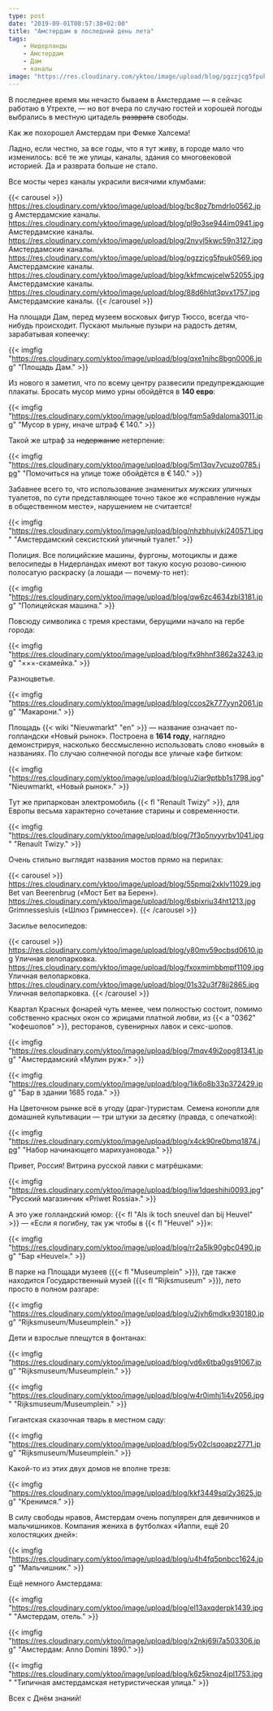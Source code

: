 ```yaml
---
type: post
date: "2019-09-01T08:57:38+02:00"
title: "Амстердам в последний день лета"
tags:
    - Нидерланды
    - Амстердам
    - Дам
    - каналы
image: "https://res.cloudinary.com/yktoo/image/upload/blog/pgzzjcg5fpuk0569.jpg"
---
```


В последнее время мы нечасто бываем в Амстердаме — я сейчас работаю в Утрехте, — но вот вчера по случаю гостей и хорошей погоды выбрались в местную цитадель ~~разврата~~ свободы.

Как же похорошел Амстердам при Фемке Халсема!

Ладно, если честно, за все годы, что я тут живу, в городе мало что изменилось: всё те же улицы, каналы, здания со многовековой историей. Да и разврата больше не стало.

<!--more-->

Все мосты через каналы украсили висячими клумбами:

{{< carousel >}}
    https://res.cloudinary.com/yktoo/image/upload/blog/bc8pz7bmdrlo0562.jpg Амстердамские каналы.
    https://res.cloudinary.com/yktoo/image/upload/blog/pl9o3se944im0941.jpg Амстердамские каналы.
    https://res.cloudinary.com/yktoo/image/upload/blog/2nyvl5kwc59n3127.jpg Амстердамские каналы.
    https://res.cloudinary.com/yktoo/image/upload/blog/pgzzjcg5fpuk0569.jpg Амстердамские каналы.
    https://res.cloudinary.com/yktoo/image/upload/blog/kkfmcwjcelw52055.jpg Амстердамские каналы.
    https://res.cloudinary.com/yktoo/image/upload/blog/88d6hlqt3pvx1757.jpg Амстердамские каналы.
{{< /carousel >}}

На площади Дам, перед музеем восковых фигур Тюссо, всегда что-нибудь происходит. Пускают мыльные пузыри на радость детям, зарабатывая копеечку:

{{< imgfig "https://res.cloudinary.com/yktoo/image/upload/blog/qxe1njhc8bgn0006.jpg" "Площадь Дам." >}}

Из нового я заметил, что по всему центру развесили предупреждающие плакаты. Бросать мусор мимо урны обойдётся в **140 евро**:

{{< imgfig "https://res.cloudinary.com/yktoo/image/upload/blog/fqm5a9daloma3011.jpg" "Мусор в урну, иначе штраф € 140." >}}

Такой же штраф за ~~недержание~~ нетерпение:

{{< imgfig "https://res.cloudinary.com/yktoo/image/upload/blog/5m13qv7vcuzo0785.jpg" "Помочиться на улице тоже обойдётся в € 140." >}}

Забавнее всего то, что использование знаменитых *мужских* уличных туалетов, по сути представляющее точно такое же «справление нужды в общественном месте», нарушением не считается!

{{< imgfig "https://res.cloudinary.com/yktoo/image/upload/blog/nhzbhujvkj240571.jpg" "Амстердамский сексистский уличный туалет." >}}

Полиция. Все полицийские машины, фургоны, мотоциклы и даже велосипеды в Нидерландах имеют вот такую косую розово-синюю полосатую раскраску (а лошади — почему-то нет):

{{< imgfig "https://res.cloudinary.com/yktoo/image/upload/blog/qw6zc4634zbl3181.jpg" "Полицейская машина." >}}

Повсюду символика с тремя крестами, берущими начало на гербе города:

{{< imgfig "https://res.cloudinary.com/yktoo/image/upload/blog/fx9hhnf3862a3243.jpg" "×××-скамейка." >}}

Разноцветье.

{{< imgfig "https://res.cloudinary.com/yktoo/image/upload/blog/ccos2k777yyn2061.jpg" "Макарони." >}}

Площадь {{< wiki "Nieuwmarkt" "en" >}} — название означает по-голландски «Новый рынок». Построена в **1614 году**, наглядно демонстрируя, насколько бессмысленно использовать слово «новый» в названиях. По случаю солнечной погоды все уличые кафе битком:

{{< imgfig "https://res.cloudinary.com/yktoo/image/upload/blog/u2iar9ptbb1s1798.jpg" "Nieuwmarkt, «Новый рынок»." >}}

Тут же припаркован электромобиль {{< fl "Renault Twizy" >}}, для Европы весьма характерно сочетание старины и современности.

{{< imgfig "https://res.cloudinary.com/yktoo/image/upload/blog/7f3p5nyyyrbv1041.jpg" "Renault Twizy." >}}

Очень стильно выглядят названия мостов прямо на перилах:

{{< carousel >}}
    https://res.cloudinary.com/yktoo/image/upload/blog/55pmqj2xklv11029.jpg Bet van Beerenbrug («Мост Бет ва Берен»).
    https://res.cloudinary.com/yktoo/image/upload/blog/6sbixriu34ht1213.jpg Grimnessesluis («Шлюз Гримнессе»).
{{< /carousel >}}

Засилье велосипедов:

{{< carousel >}}
    https://res.cloudinary.com/yktoo/image/upload/blog/y80mv59ocbsd0610.jpg Уличная велопарковка.
    https://res.cloudinary.com/yktoo/image/upload/blog/fxoxmimbbmpf1109.jpg Уличная велопарковка.
    https://res.cloudinary.com/yktoo/image/upload/blog/01s32u3f78ij2865.jpg Уличная велопарковка.
{{< /carousel >}}

Квартал Красных фонарей чуть менее, чем полностью состоит, помимо собственно красных окон со жрицами платной любви, из {{< a "0362" "кофешопов" >}}, ресторанов, сувенирных лавок и секс-шопов.

{{< imgfig "https://res.cloudinary.com/yktoo/image/upload/blog/7mqv49i2opg81341.jpg" "Амстердамский «Мулин руж»." >}}

{{< imgfig "https://res.cloudinary.com/yktoo/image/upload/blog/1ik6o8b33p372429.jpg" "Бар в здании 1685 года." >}}

На Цветочном рынке всё в угоду (драг-)туристам. Семена конопли для домашней культивации — три штуки за десятку (правда, с опечаткой):

{{< imgfig "https://res.cloudinary.com/yktoo/image/upload/blog/x4ck90re0bmq1874.jpg" "Набор начинающего марихуановода." >}}

Привет, Россия! Витрина русской лавки с матрёшками:

{{< imgfig "https://res.cloudinary.com/yktoo/image/upload/blog/liw1dqeshihi0093.jpg" "Русский магазинчик «Priwet Rossia»." >}}

А это уже голландский юмор: {{< fl "Als ik toch sneuvel dan bij Heuvel" >}} — «Если я погибну, так уж чтобы в {{< fl "Heuvel" >}}»:

{{< imgfig "https://res.cloudinary.com/yktoo/image/upload/blog/rr2a5lk90gbc0490.jpg" "Бар «Heuvel»." >}}

В парке на Площади музеев ({{< fl "Museumplein" >}}), где также находится Государственный музей ({{< fl "Rijksmuseum" >}}), лето просто в полном разгаре:

{{< imgfig "https://res.cloudinary.com/yktoo/image/upload/blog/u2jvh6mdkx930180.jpg" "Rijksmuseum/Museumplein." >}}

Дети и взрослые плещутся в фонтанах:

{{< imgfig "https://res.cloudinary.com/yktoo/image/upload/blog/vd6x6tba0gs91067.jpg" "Rijksmuseum/Museumplein." >}}

{{< imgfig "https://res.cloudinary.com/yktoo/image/upload/blog/w4r0imhj1i4v2056.jpg" "Rijksmuseum/Museumplein." >}}

Гигантская сказочная тварь в местном саду:

{{< imgfig "https://res.cloudinary.com/yktoo/image/upload/blog/5y02clsqoapz2771.jpg" "Rijksmuseum/Museumplein." >}}

Какой-то из этих двух домов не вполне трезв:

{{< imgfig "https://res.cloudinary.com/yktoo/image/upload/blog/kkf3449sql2y3625.jpg" "Кренимся." >}}

В силу свободы нравов, Амстердам очень популярен для девичников и мальчишников. Компания жениха в футболках «Йаппи, ещё 20 холостяцких дней»:

{{< imgfig "https://res.cloudinary.com/yktoo/image/upload/blog/u4h4fq5pnbcc1624.jpg" "Мальчишник." >}}

Ещё немного Амстердама:

{{< imgfig "https://res.cloudinary.com/yktoo/image/upload/blog/el13axqderpk1439.jpg" "Амстердам, отель." >}}

{{< imgfig "https://res.cloudinary.com/yktoo/image/upload/blog/x2nkj69i7a503306.jpg" "Амстердам: Anno Domini 1890." >}}

{{< imgfig "https://res.cloudinary.com/yktoo/image/upload/blog/k6z5knoz4jpl1753.jpg" "Типичная амстердамская нетуристическая улица." >}}

Всех с Днём знаний!
